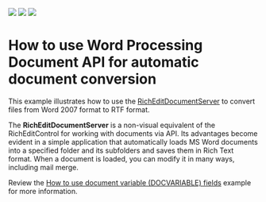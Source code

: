 <!-- default badges list -->
![](https://img.shields.io/endpoint?url=https://codecentral.devexpress.com/api/v1/VersionRange/128608445/18.2.2%2B)
[![](https://img.shields.io/badge/Open_in_DevExpress_Support_Center-FF7200?style=flat-square&logo=DevExpress&logoColor=white)](https://supportcenter.devexpress.com/ticket/details/E3112)
[![](https://img.shields.io/badge/📖_How_to_use_DevExpress_Examples-e9f6fc?style=flat-square)](https://docs.devexpress.com/GeneralInformation/403183)
<!-- default badges end -->
# How to use Word Processing Document API for automatic document conversion


This example illustrates how to use the [RichEditDocumentServer](https://documentation.devexpress.com/CoreLibraries/DevExpress.XtraRichEdit.RichEditDocumentServer.class) to convert files from Word 2007 format to RTF format.

The **RichEditDocumentServer** is a non-visual equivalent of the RichEditControl for working with documents via API. Its advantages become evident in a simple application that automatically loads MS Word documents into a specified folder and its subfolders and saves them in Rich Text format. When a document is loaded, you can modify it in many ways, including mail merge.

Review the [How to use document variable (DOCVARIABLE) fields](https://github.com/DevExpress-Examples/office-file-api-how-to-use-docvariable-fields) example for more information.
